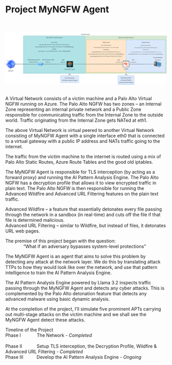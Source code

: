 
# Project MyNGFW Agent

<br><br>
<a href="https://viewer.diagrams.net/?tags=%7B%7D&lightbox=1&highlight=0000ff&edit=_blank&layers=1&nav=1&title=FestiveProject.drawio#Uhttps%3A%2F%2Fdrive.google.com%2Fuc%3Fid%3D1D9WyrCkAx0tYXvUey82syTqF54u-n72T%26export%3Ddownload">
<img src="/img/NetworkTopology.svg">
</a>
<br><br>

A Virtual Network consists of a victim machine and a Palo Alto Virtual NGFW running on Azure. The Palo Alto NGFW has two zones – an Internal Zone representing an internal private network and a Public Zone responsible for communicating traffic from the Internal Zone to the outside world. Traffic originating from the Internal Zone gets NATed at eth1.

The above Virtual Network is virtual peered to another Virtual Network consisting of MyNGFW Agent with a single interface eth0 that is connected to a virtual gateway with a public IP address and NATs traffic going to the internet.

The traffic from the victim machine to the internet is routed using a mix of Palo Alto Static Routes, Azure Route Tables and the good old iptables.

The MyNGFW Agent is responsible for TLS interception (by acting as a forward proxy) and running the AI Pattern Analysis Engine. The Palo Alto NGFW has a decryption profile that allows it to view encrypted traffic in plain text. The Palo Alto NGFW is then responsible for running the Advanced Wildfire and Advanced URL Filtering features on the plain text traffic.

Advanced Wildfire – a feature that essentially detonates every file passing through the network in a sandbox (in real-time) and cuts off the file if that file is determined malicious.
<br>Advanced URL Filtering – similar to Wildfire, but instead of files, it detonates URL web pages. 

The premise of this project began with the question:
<br>&emsp;&emsp;&emsp;&emsp;“What if an adversary bypasses system-level protections”

The MyNGFW Agent is an agent that aims to solve this problem by detecting any attack at the network layer. We do this by translating attack TTPs to how they would look like over the network, and use that pattern intelligence to train the AI Pattern Analysis Engine.

The AI Pattern Analysis Engine powered by Llama 3.2 inspects traffic passing through the MyNGFW Agent and detects any cyber attacks. This is complemented by the Palo Alto detonation feature that detects any advanced malware using basic dynamic analysis. 

At the completion of the project, I’ll simulate five prominent APTs carrying out multi-stage attacks on the victim machine and we shall see the MyNGFW Agent detect these attacks.

Timeline of the Project
<br>Phase I&emsp;&emsp;&emsp; &nbsp;The Network - _Completed_	
<br>Phase II&emsp;&emsp;&emsp; Setup TLS interception, the Decryption Profile, Wildfire & Advanced URL Filtering - _Completed_
<br>Phase III&emsp;&emsp;&emsp;Develop the AI Pattern Analysis Engine - _Ongoing_
